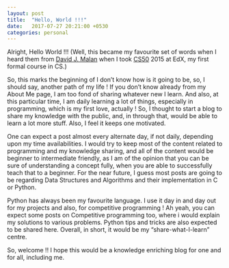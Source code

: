 ```yaml
---
layout: post
title:  "Hello, World !!!"
date:   2017-07-27 20:21:00 +0530
categories: personal
---
```

Alright, Hello World !!! (Well, this became my favourite set of words when I heard them from [David J. Malan](http://cs.harvard.edu/malan/) when I took [CS50](https://www.edx.org/course/introduction-computer-science-harvardx-cs50x) 2015 at EdX, my first formal course in CS.)

So, this marks the beginning of I don’t know how is it going to be, so, I should say, another path of my life ! If you don’t know already from my About Me page, I am too fond of sharing whatever new I learn. And also, at this particular time, I am daily learning a lot of things, especially in programming, which is my first love, actually ! So, I thought to start a blog to share my knowledge with the public, and, in through that, would be able to learn a lot more stuff. Also, I feel it keeps one motivated.

One can expect a post almost every alternate day, if not daily, depending upon my time availabilities. I would try to keep most of the content related to programming and my knowledge sharing, and all of the content would be beginner to intermediate friendly, as I am of the opinion that you can be sure of understanding a concept fully, when you are able to successfully teach that to a beginner. For the near future, I guess most posts are going to be regarding Data Structures and Algorithms and their implementation in C or Python.

Python has always been my favourite language. I use it day in and day out for my projects and also, for competitive programming ! Ah yeah, you can expect some posts on Competitive programming too, where i would explain my solutions to various problems. Python tips and tricks are also expected to be shared here. Overall, in short, it would be my “share-what-I-learn” centre.

So, welcome !! I hope this would be a knowledge enriching blog for one and for all, including me.
